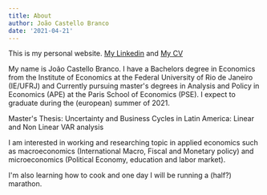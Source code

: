 ```yaml
---
title: About
author: João Castello Branco
date: '2021-04-21'
---
```


This is my personal website. 
[My Linkedin](https://www.linkedin.com/in/jo%C3%A3o-rebou%C3%A7as-castello-branco-37371bb1/) and [My CV](https://drive.google.com/file/d/1KU7GkKv5hST47Yn7LdLQGowgAimrbq4G/view?usp=sharing)

My name is João Castello Branco. I have a Bachelors degree in Economics from the Institute of Economics at the Federal University of Rio de Janeiro (IE/UFRJ) and Currently pursuing master's degrees in Analysis and Policy in Economics (APE) at the Paris School of Economics (PSE). I expect to graduate during the (european) summer of 2021.

Master's Thesis: Uncertainty and Business Cycles in Latin America: Linear and Non Linear VAR analysis

I am interested in working and researching topic in applied economics such as macroeconomics (International Macro, Fiscal and Monetary policy) and microeconomics (Political Economy, education and labor market).

I'm also learning how to cook and one day I will be running a (half?) marathon.
